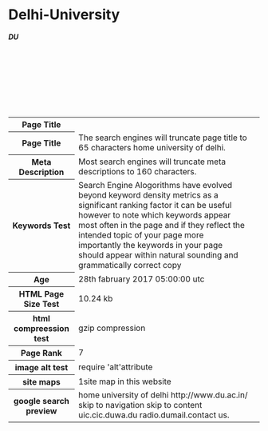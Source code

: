 # Delhi-University
<html>
<body>
<table>
<b><i>DU</i></b>
<tr>
<th><b>Page Title</b></th>
</tr>
<tr>
<th>Page Title</th>
<td>The search engines will truncate page title to 65 characters home university of delhi.</td><br>
</tr>
<tr>
<th>Meta Description</th>
<td>Most search engines will truncate meta descriptions to 160 characters.<td><br>
</tr>
<tr>
<th>Keywords Test</th>
<td>Search Engine Alogorithms have evolved beyond keyword density metrics as a significant ranking factor it can be useful however to note which keywords appear most often in the page and if they reflect the intended topic of your page more importantly the keywords in your page should appear within natural sounding and grammatically correct copy</td><br>
</tr>
<tr>
<th>Age</th>
<td>28th fabruary 2017 05:00:00 utc</td><br>
</tr>
<tr>

<th>HTML Page Size Test</th>
<td>10.24 kb</td><br>
</tr>
<tr>
<th>html compreession test</th>
<td>gzip compression</td><br>
</tr>
<tr>

<th>Page Rank</th>
<td>7</td><br>
</tr>
<tr>
<th>image alt test</th>
<td>require 'alt'attribute</td><br>
</tr>
<tr>
<th>site maps</th>
<td>1site map in this website</td><br>
</tr>
<tr>
<th>google search preview</th>
<td>home university of delhi http://www.du.ac.in/  skip to navigation skip to content uic.cic.duwa.du radio.dumail.contact us.</td><br>
</tr>
</table>
</body>
</html>
